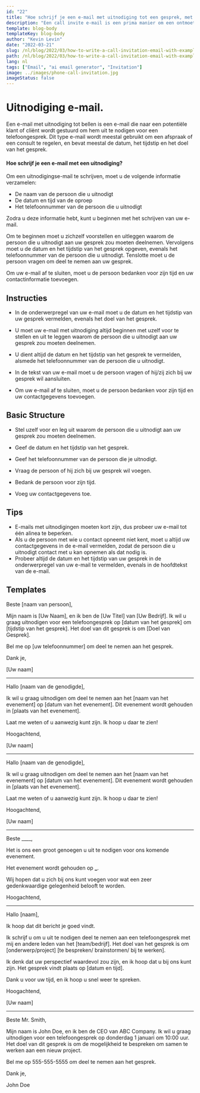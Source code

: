 ```yaml
---
id: "22"
title: "Hoe schrijf je een e-mail met uitnodiging tot een gesprek, met voorbeelden"
description: "Een call invite e-mail is een prima manier om een ontmoeting of overleg met een potentiële klant of cliënt te regelen"
template: blog-body
templateKey: blog-body
author: "Kevin Levin"
date: "2022-03-21"
slug: /nl/blog/2022/03/how-to-write-a-call-invitation-email-with-examples
path: /nl/blog/2022/03/how-to-write-a-call-invitation-email-with-examples
lang: nl
tags: ["Email", "ai email generator", "Invitation"]
image: ../images/phone-call-invitation.jpg
imageStatus: false
---
```


# Uitnodiging e-mail.

Een e-mail met uitnodiging tot bellen is een e-mail die naar een potentiële klant of cliënt wordt gestuurd om hem uit te nodigen voor een telefoongesprek. Dit type e-mail wordt meestal gebruikt om een afspraak of een consult te regelen, en bevat meestal de datum, het tijdstip en het doel van het gesprek.

#### Hoe schrijf je een e-mail met een uitnodiging?

Om een uitnodigingse-mail te schrijven, moet u de volgende informatie verzamelen:

- De naam van de persoon die u uitnodigt
- De datum en tijd van de oproep
- Het telefoonnummer van de persoon die u uitnodigt

Zodra u deze informatie hebt, kunt u beginnen met het schrijven van uw e-mail.

Om te beginnen moet u zichzelf voorstellen en uitleggen waarom de persoon die u uitnodigt aan uw gesprek zou moeten deelnemen. Vervolgens moet u de datum en het tijdstip van het gesprek opgeven, evenals het telefoonnummer van de persoon die u uitnodigt. Tenslotte moet u de persoon vragen om deel te nemen aan uw gesprek.

Om uw e-mail af te sluiten, moet u de persoon bedanken voor zijn tijd en uw contactinformatie toevoegen.

## Instructies

- In de onderwerpregel van uw e-mail moet u de datum en het tijdstip van uw gesprek vermelden, evenals het doel van het gesprek.

- U moet uw e-mail met uitnodiging altijd beginnen met uzelf voor te stellen en uit te leggen waarom de persoon die u uitnodigt aan uw gesprek zou moeten deelnemen.

- U dient altijd de datum en het tijdstip van het gesprek te vermelden, alsmede het telefoonnummer van de persoon die u uitnodigt.

- In de tekst van uw e-mail moet u de persoon vragen of hij/zij zich bij uw gesprek wil aansluiten.

- Om uw e-mail af te sluiten, moet u de persoon bedanken voor zijn tijd en uw contactgegevens toevoegen.

## Basic Structure

- Stel uzelf voor en leg uit waarom de persoon die u uitnodigt aan uw gesprek zou moeten deelnemen.

- Geef de datum en het tijdstip van het gesprek.

- Geef het telefoonnummer van de persoon die je uitnodigt.

- Vraag de persoon of hij zich bij uw gesprek wil voegen.

- Bedank de persoon voor zijn tijd.

- Voeg uw contactgegevens toe.

## Tips

- E-mails met uitnodigingen moeten kort zijn, dus probeer uw e-mail tot één alinea te beperken.
- Als u de persoon met wie u contact opneemt niet kent, moet u altijd uw contactgegevens in de e-mail vermelden, zodat de persoon die u uitnodigt contact met u kan opnemen als dat nodig is.
- Probeer altijd de datum en het tijdstip van uw gesprek in de onderwerpregel van uw e-mail te vermelden, evenals in de hoofdtekst van de e-mail.

## Templates

Beste [naam van persoon],

Mijn naam is [Uw Naam], en ik ben de [Uw Titel] van [Uw Bedrijf]. Ik wil u graag uitnodigen voor een telefoongesprek op [datum van het gesprek] om [tijdstip van het gesprek]. Het doel van dit gesprek is om [Doel van Gesprek].

Bel me op [uw telefoonnummer] om deel te nemen aan het gesprek.

Dank je,

[Uw naam]

---

Hallo [naam van de genodigde],

Ik wil u graag uitnodigen om deel te nemen aan het [naam van het evenement] op [datum van het evenement]. Dit evenement wordt gehouden in [plaats van het evenement].

Laat me weten of u aanwezig kunt zijn. Ik hoop u daar te zien!

Hoogachtend,

[Uw naam]

---

Hallo [naam van de genodigde],

Ik wil u graag uitnodigen om deel te nemen aan het [naam van het evenement] op [datum van het evenement]. Dit evenement wordt gehouden in [plaats van het evenement].

Laat me weten of u aanwezig kunt zijn. Ik hoop u daar te zien!

Hoogachtend,

[Uw naam]

---

Beste \_\_\_\_,

Het is ons een groot genoegen u uit te nodigen voor ons komende evenement.

Het evenement wordt gehouden op **\_**.

Wij hopen dat u zich bij ons kunt voegen voor wat een zeer gedenkwaardige gelegenheid belooft te worden.

Hoogachtend,

---

Hallo [naam],

Ik hoop dat dit bericht je goed vindt.

Ik schrijf u om u uit te nodigen deel te nemen aan een telefoongesprek met mij en andere leden van het [team/bedrijf]. Het doel van het gesprek is om [onderwerp/project] [te bespreken/ brainstormen/ bij te werken].

Ik denk dat uw perspectief waardevol zou zijn, en ik hoop dat u bij ons kunt zijn. Het gesprek vindt plaats op [datum en tijd].

Dank u voor uw tijd, en ik hoop u snel weer te spreken.

Hoogachtend,

[Uw naam]

---

Beste Mr. Smith,

Mijn naam is John Doe, en ik ben de CEO van ABC Company. Ik wil u graag uitnodigen voor een telefoongesprek op donderdag 1 januari om 10:00 uur. Het doel van dit gesprek is om de mogelijkheid te bespreken om samen te werken aan een nieuw project.

Bel me op 555-555-5555 om deel te nemen aan het gesprek.

Dank je,

John Doe
